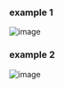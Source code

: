 ### example 1 
![image](https://github.com/user-attachments/assets/5df418b7-1156-4fd4-829f-4375a7242018)
### example 2 
![image](https://github.com/user-attachments/assets/6b3c8b8f-7cf5-479b-a661-24a78f72899b)
